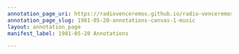 ```yaml
---
annotation_page_uri: https://radiovenceremos.github.io/radio-venceremos-english-1/annotations/1981-05-20-annotations-canvas-1-music.json
annotation_page_slug: 1981-05-20-annotations-canvas-1-music
layout: annotation_page
manifest_label: 1981-05-20 Annotations

---
```

